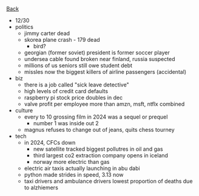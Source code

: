 [Back](./index.md)

- 12/30
- politics
  - jimmy carter dead
  - skorea plane crash - 179 dead
    - bird?
  - georgian (former soviet) president is former soccer player
  - undersea cable found broken near finland, russia suspected
  - millions of us seniors still owe student debt
  - missles now the biggest killers of airline passengers (accidental)
- biz
  - there is a job called "sick leave detective"
  - high levels of credit card defaults
  - raspberry pi stock price doubles in dec
  - valve profit per employee more than amzn, msft, ntflx combined
- culture
  - every to 10 grossing film in 2024 was a sequel or prequel
    - number 1 was inside out 2
  - magnus refuses to change out of jeans, quits chess tourney
- tech
  - in 2024, CFCs down
    - new satellite tracked biggest pollutres in oil and gas
    - third largest co2 extraction company opens in iceland
    - norway more electric than gas
  - electric air taxis actually launching in abu dabi
  - python made strides in speed, 3.13 now
  - taxi drivers and ambulance drivers lowest proportion of deaths due to alzhiemers
